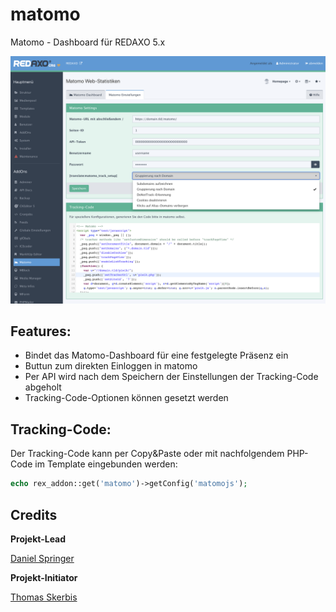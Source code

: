 # matomo
Matomo - Dashboard für REDAXO 5.x

![Screenshot](https://raw.githubusercontent.com/FriendsOfREDAXO/matomo/assets/matomo.png)

## Features: 
- Bindet das Matomo-Dashboard für eine festgelegte Präsenz ein
- Buttun zum direkten Einloggen in matomo
- Per API wird nach dem Speichern der Einstellungen der Tracking-Code abgeholt
- Tracking-Code-Optionen können gesetzt werden

## Tracking-Code:

Der Tracking-Code kann per Copy&Paste oder mit nachfolgendem PHP-Code im Template eingebunden werden: 

```php
echo rex_addon::get('matomo')->getConfig('matomojs');
```
## Credits

**Projekt-Lead**

[Daniel Springer](https://github.com/danspringer)

**Projekt-Initiator**

[Thomas Skerbis](https://github.com/skerbis)

